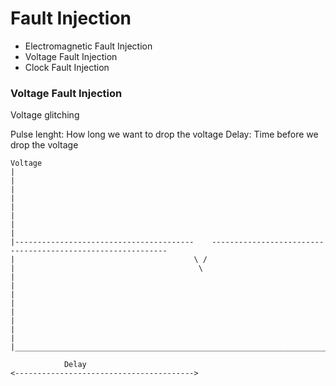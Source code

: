 # Fault Injection

- Electromagnetic Fault Injection
- Voltage Fault Injection
- Clock Fault Injection

### Voltage Fault Injection

Voltage glitching

Pulse lenght: How long we want to drop the voltage
Delay: Time before we drop the voltage
```
Voltage
|
|
|
|
|
|
|
|
|----------------------------------------    ------------------------------------------------------------
|                                        \ /
|                                         \
|
|
|
|
|
|
|
|
|_______________________________________________________________________________________________________Time

            Delay
<---------------------------------------->
```
